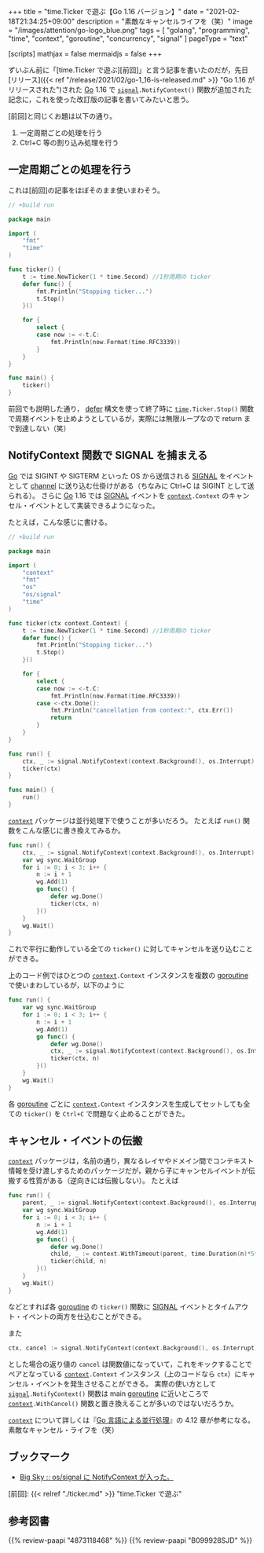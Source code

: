 +++
title = "time.Ticker で遊ぶ【Go 1.16 バージョン】"
date =  "2021-02-18T21:34:25+09:00"
description = "素敵なキャンセルライフを（笑）"
image = "/images/attention/go-logo_blue.png"
tags = [ "golang", "programming", "time", "context", "goroutine", "concurrency", "signal" ]
pageType = "text"

[scripts]
  mathjax = false
  mermaidjs = false
+++

ずいぶん前に「[time.Ticker で遊ぶ][前回]」と言う記事を書いたのだが，先日[リリース]({{< ref "/release/2021/02/go-1_16-is-released.md" >}} "Go 1.16 がリリースされた")された [Go] 1.16 で [`signal`]`.NotifyContext()` 関数が追加された記念に，これを使った改訂版の記事を書いてみたいと思う。

[前回]と同じくお題は以下の通り。

1. 一定周期ごとの処理を行う
2. Ctrl+C 等の割り込み処理を行う

## 一定周期ごとの処理を行う

これは[前回]の記事をほぼそのまま使いまわそう。

```go
// +build run

package main

import (
    "fmt"
    "time"
)

func ticker() {
    t := time.NewTicker(1 * time.Second) //1秒周期の ticker
    defer func() {
        fmt.Println("Stopping ticker...")
        t.Stop()
    }()

    for {
        select {
        case now := <-t.C:
            fmt.Println(now.Format(time.RFC3339))
        }
    }
}

func main() {
    ticker()
}
```

前回でも説明した通り， [defer] 構文を使って終了時に [`time`]`.Ticker.Stop()` 関数で周期イベントを止めようとしているが，実際には無限ループなので return まで到達しない（笑）

## NotifyContext 関数で SIGNAL を捕まえる

[Go] では SIGINT や SIGTERM といった OS から送信される [SIGNAL] をイベントとして [channel] に送り込む仕掛けがある（ちなみに Ctrl+C は SIGINT として送られる）。
さらに [Go] 1.16 では  [SIGNAL] イベントを [`context`]`.Context` のキャンセル・イベントとして実装できるようになった。

たとえば，こんな感じに書ける。

```go {hl_lines=[13, "24-26", "31-34", 37]}
// +build run

package main

import (
    "context"
    "fmt"
    "os"
    "os/signal"
    "time"
)

func ticker(ctx context.Context) {
    t := time.NewTicker(1 * time.Second) //1秒周期の ticker
    defer func() {
        fmt.Println("Stopping ticker...")
        t.Stop()
    }()

    for {
        select {
        case now := <-t.C:
            fmt.Println(now.Format(time.RFC3339))
        case <-ctx.Done():
            fmt.Println("cancellation from context:", ctx.Err())
            return
        }
    }
}

func run() {
    ctx, _ := signal.NotifyContext(context.Background(), os.Interrupt)
    ticker(ctx)
}

func main() {
    run()
}
```

[`context`] パッケージは並行処理下で使うことが多いだろう。
たとえば `run()` 関数をこんな感じに書き換えてみるか。

```go
func run() {
    ctx, _ := signal.NotifyContext(context.Background(), os.Interrupt)
    var wg sync.WaitGroup
    for i := 0; i < 3; i++ {
        n := i + 1
        wg.Add(1)
        go func() {
            defer wg.Done()
            ticker(ctx, n)
        }()
    }
    wg.Wait()
}
```

これで平行に動作している全ての `ticker()` に対してキャンセルを送り込むことができる。

上のコード例ではひとつの [`context`]`.Context` インスタンスを複数の [goroutine] で使いまわしているが，以下のように

```go
func run() {
    var wg sync.WaitGroup
    for i := 0; i < 3; i++ {
        n := i + 1
        wg.Add(1)
        go func() {
            defer wg.Done()
            ctx, _ := signal.NotifyContext(context.Background(), os.Interrupt)
            ticker(ctx, n)
        }()
    }
    wg.Wait()
}
```

各 [goroutine] ごとに [`context`]`.Context` インスタンスを生成してセットしても全ての `ticker()` を `Ctrl+C` で問題なく止めることができた。

## キャンセル・イベントの伝搬

[`context`] パッケージは，名前の通り，異なるレイヤやドメイン間でコンテキスト情報を受け渡しするためのパッケージだが，親から子にキャンセルイベントが伝搬する性質がある（逆向きには伝搬しない）。
たとえば

```go
func run() {
    parent, _ := signal.NotifyContext(context.Background(), os.Interrupt)
    var wg sync.WaitGroup
    for i := 0; i < 3; i++ {
        n := i + 1
        wg.Add(1)
        go func() {
            defer wg.Done()
            child, _ := context.WithTimeout(parent, time.Duration(n)*5*time.Second)
            ticker(child, n)
        }()
    }
    wg.Wait()
}
```

などとすれば各  [goroutine] の `ticker()` 関数に [SIGNAL] イベントとタイムアウト・イベントの両方を仕込むことができる。

また

```go
ctx, cancel := signal.NotifyContext(context.Background(), os.Interrupt)
```

とした場合の返り値の `cancel` は関数値になっていて，これをキックすることでペアとなっている [`context`]`.Context` インスタンス（上のコードなら `ctx`）にキャンセル・イベントを発生させることができる。
実際の使い方として [`signal`]`.NotifyContext()` 関数は main [goroutine] に近いところで [`context`]`.WithCancel()` 関数と置き換えることが多いのではないだろうか。

[`context`] について詳しくは『[Go 言語による並行処理](https://www.amazon.co.jp/dp/4873118468?tag=baldandersinf-22&linkCode=ogi&th=1&psc=1)』の 4.12 章が参考になる。
素敵なキャンセル・ライフを（笑）

## ブックマーク

- [Big Sky :: os/signal に NotifyContext が入った。](https://mattn.kaoriya.net/software/lang/go/20200916090416.htm)

[Go]: https://golang.org/ "The Go Programming Language"
[`time`]: http://golang.org/pkg/time/ "time - The Go Programming Language"
[`context`]: https://golang.org/pkg/context/ "context - The Go Programming Language"
[`syscall`]: https://golang.org/pkg/syscall/ "syscall - The Go Programming Language"
[`os`]: https://golang.org/pkg/os/ "os - The Go Programming Language"
[`signal`]: https://golang.org/pkg/os/signal/ "signal - The Go Programming Language"
[channel]: http://golang.org/ref/spec#Channel_types "The Go Programming Language Specification - The Go Programming Language"
[defer]: http://blog.golang.org/defer-panic-and-recover "Defer, Panic, and Recover - The Go Blog"
[goroutine]: http://golang.org/ref/spec#Go_statements "The Go Programming Language Specification - The Go Programming Language"
[SIGNAL]: https://linuxjm.osdn.jp/html/LDP_man-pages/man7/signal.7.html "Man page of SIGNAL"
[前回]: {{< relref "./ticker.md" >}} "time.Ticker で遊ぶ"

## 参考図書

{{% review-paapi "4873118468" %}} <!-- Go言語による並行処理 -->
{{% review-paapi "B099928SJD" %}} <!-- プログラミング言語Go -->
